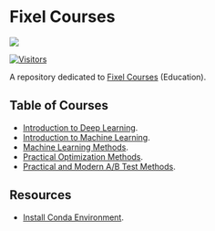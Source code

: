 # Fixel Courses

[![](./FixelAlgorithmsLogo.png)](https://fixelalgorithms.gitlab.io)

[![Visitors](https://hits.seeyoufarm.com/api/count/incr/badge.svg?url=https%3A%2F%2Fgithub.com%2FRoyiAvital%2FStackExchangeCodes&count_bg=%2379C83D&title_bg=%23555555&icon=&icon_color=%23E7E7E7&title=Visitors+%28Daily+%2F+Total%29&edge_flat=false)](https://github.com/FixelAlgorithmsTeam/FixelCourses)

A repository dedicated to [Fixel Courses](https://fixelalgorithms.gitlab.io/courses) (Education).

## Table of Courses

 - [Introduction to Deep Learning](https://fixelalgorithms.gitlab.io/courses/intdlcourse).
 - [Introduction to Machine Learning](https://fixelalgorithms.gitlab.io/courses/intmlcourse).
 - [Machine Learning Methods](https://fixelalgorithms.gitlab.io/courses/mlmethodscourse).
 - [Practical Optimization Methods](https://fixelalgorithms.gitlab.io/courses/optimizationmethods).
 - [Practical and Modern A/B Test Methods](https://fixelalgorithms.gitlab.io/courses/abtest).


## Resources

 - [Install Conda Environment](./InstallCondaEnv.md).